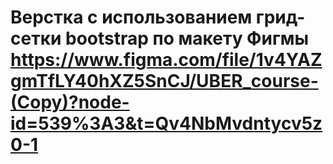 # Верстка с использованием грид-сетки bootstrap по макету Фигмы https://www.figma.com/file/1v4YAZgmTfLY40hXZ5SnCJ/UBER_course-(Copy)?node-id=539%3A3&t=Qv4NbMvdntycv5z0-1

